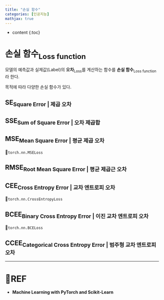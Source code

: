 ```yaml
---
title: "손실 함수"
categories: [인공지능]
mathjax: true
---
```


* content
{:toc}
# 손실 함수<sub>Loss function</sub>

모델의 예측값과 실제값(Label)의 **오차**<sub>Loss</sub>를 계산하는 함수를 **손실 함수**<sub>Loss function</sub>라 한다.

목적에 따라 다양한 손실 함수가 있다.

## SE<sub>Square Error | 제곱 오차</sub>

## SSE<sub>Sum of Square Error | 오차 제곱합</sub>

## MSE<sub>Mean Square Error | 평균 제곱 오차</sub>

🧶`torch.nn.MSELoss`

## RMSE<sub>Root Mean Square Error | 평균 제곱근 오차</sub>

## CEE<sub>Cross Entropy Error | 교차 엔트로피 오차</sub>

🧶`torch.nn.CrossEntropyLoss`

## BCEE<sub>Binary Cross Entropy Error | 이진 교차 엔트로피 오차</sub>

🧶`torch.nn.BCELoss`

## CCEE<sub>Categorical Cross Entropy Error | 범주형 교차 엔트로피 오차</sub>



---

# 📌REF

-   **Machine Learning with PyTorch and Scikit-Learn**

